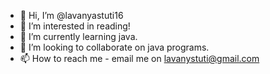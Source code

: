 - 👋 Hi, I’m @lavanyastuti16
- 👀 I’m interested in reading!
- 🌱 I’m currently learning java.
- 💞️ I’m looking to collaborate on java programs.
- 📫 How to reach me - email me on lavanystuti@gmail.com

<!---
lavanyastuti16/lavanyastuti16 is a ✨ special ✨ repository because its `README.md` (this file) appears on your GitHub profile.
You can click the Preview link to take a look at your changes.
--->
